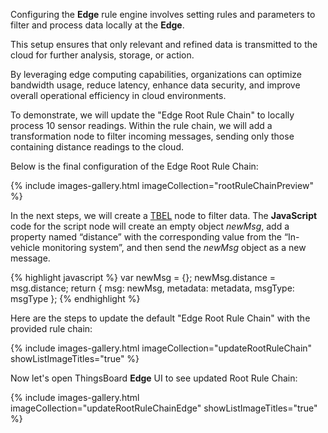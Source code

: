 Configuring the **Edge** rule engine involves setting rules and parameters to filter and process data locally at the **Edge**. 

This setup ensures that only relevant and refined data is transmitted to the cloud for further analysis, storage, or action.

By leveraging edge computing capabilities, organizations can optimize bandwidth usage, reduce latency, enhance data security, and improve overall operational efficiency in cloud environments.

To demonstrate, we will update the "Edge Root Rule Chain" to locally process 10 sensor readings. Within the rule chain, we will add a transformation node to filter incoming messages, sending only those containing distance readings to the cloud. 

Below is the final configuration of the Edge Root Rule Chain:

{% include images-gallery.html imageCollection="rootRuleChainPreview" %}

In the next steps, we will create a [TBEL](https://thingsboard.io/docs/user-guide/tbel/) node to filter data. The **JavaScript** code for the script node will create an empty object *newMsg*, 
add a property named “distance” with the corresponding value from the “In-vehicle monitoring system”, and then send the *newMsg* object as a new message.

{% highlight javascript %}
var newMsg = {};
newMsg.distance = msg.distance;
return { msg: newMsg, metadata: metadata, msgType: msgType }; {% endhighlight %}

Here are the steps to update the default "Edge Root Rule Chain" with the provided rule chain:

{% include images-gallery.html imageCollection="updateRootRuleChain" showListImageTitles="true" %}

Now let's open ThingsBoard **Edge** UI to see updated Root Rule Chain:

{% include images-gallery.html imageCollection="updateRootRuleChainEdge" showListImageTitles="true" %}

